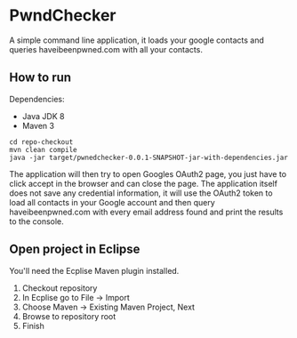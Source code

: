 # PwndChecker
A simple command line application, it loads your google contacts and queries haveibeenpwned.com with all your contacts.

## How to run
Dependencies:
* Java JDK 8
* Maven 3

```
cd repo-checkout
mvn clean compile
java -jar target/pwnedchecker-0.0.1-SNAPSHOT-jar-with-dependencies.jar
```
The application will then try to open Googles OAuth2 page, you just have to click accept in the browser and can close the page. The application itself does not save any credential information, it will use the OAuth2 token to load all contacts in your Google account and then query haveibeenpwned.com with every email address found and print the results to the console.

## Open project in Eclipse 

You'll need the Ecplise Maven plugin installed.

1. Checkout repository
2. In Ecplise go to File -> Import
3. Choose Maven -> Existing Maven Project, Next
4. Browse to repository root
5. Finish
